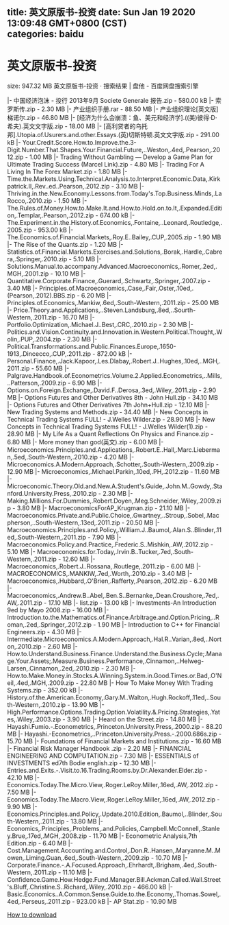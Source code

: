
title: 英文原版书-投资
date: Sun Jan 19 2020 13:09:48 GMT+0800 (CST)    
categories: baidu
---

# 英文原版书-投资
size: 947.32 MB
 英文原版书-投资 · 搜索结果 | 盘他 - 百度网盘搜索引擎
 
|- 中国经济泡沫 - 投行 2013年9月 Societe Generale 报告.zip - 580.00 kB
|- 索罗斯传.zip - 2.30 MB
|- 产业组织手册.rar - 88.50 MB
|- 产业组织理论[英文版]梯诺尔.zip - 46.80 MB
|- [经济为什么会崩溃：鱼、美元和经济学].((美)彼得·D·希夫).英文文字版.zip - 18.00 MB
|- [高利贷者的乌托邦].Utopia.of.Usurers.and.other.Essays.(英)切斯特顿.英文文字版.zip - 291.00 kB
|- Your.Credit.Score.How.to.Improve.the.3-Digit.Number.That.Shapes.Your.Financial.Future,..Weston,.4ed,.Pearson,.2012.zip - 1.00 MB
|- Trading Without Gambling — Develop a Game Plan for Ultimate Trading Success (Marcel Link).zip - 4.80 MB
|- Trading For A Living In The Forex Market.zip - 1.80 MB
|- Time.the.Markets.Using.Technical.Analysis.to.Interpret.Economic.Data,.Kirkpatrick.II,.Rev..ed..Pearson,.2012.zip - 3.10 MB
|- Thriving.in.the.New.Economy.Lessons.from.Today's.Top.Business.Minds,.LaRocco,.2010.zip - 1.50 MB
|- The.Rules.of.Money.How.to.Make.It.and.How.to.Hold.on.to.It,.Expanded.Edition,.Templar,.Pearson,.2012.zip - 674.00 kB
|- The.Experiment.in.the.History.of.Economics,.Fontaine,..Leonard,.Routledge,.2005.zip - 953.00 kB
|- The.Economics.of.Financial.Markets,.Roy.E..Bailey,.CUP,.2005.zip - 1.90 MB
|- The Rise of the Quants.zip - 1.20 MB
|- Statistics.of.Financial.Markets.Exercises.and.Solutions,.Borak,.Hardle,.Cabrera,.Springer,.2010.zip - 5.10 MB
|- Solutions.Manual.to.accompany.Advanced.Macroeconomics,.Romer,.2ed,.MGH,.2001.zip - 10.10 MB
|- Quantitative.Corporate.Finance,.Guerard,.Schwartz,.Springer,.2007.zip - 3.40 MB
|- Principles.of.Macroeconomics,.Case,.Fair,.Oster,.10ed,.(Pearson,.2012).BBS.zip - 6.20 MB
|- Principles.of.Economics,.Mankiw,.6ed,.South-Western,.2011.zip - 25.00 MB
|- Price.Theory.and.Applications,..Steven.Landsburg,.8ed,..Sourth-Western,.2011.zip - 16.70 MB
|- Portfolio.Optimization,.Michael.J..Best,.CRC,.2010.zip - 2.30 MB
|- Politics.and.Vision.Continuity.and.Innovation.in.Western.Political.Thought,.Wolin,.PUP,.2004.zip - 2.30 MB
|- Political.Transformations.and.Public.Finances.Europe,.1650-1913,.Dincecco,.CUP,.2011.zip - 872.00 kB
|- Personal.Finance,.Jack.Kapoor,.Les.Dlabay,.Robert.J..Hughes,.10ed,..MGH,.2011.zip - 55.60 MB
|- Palgrave.Handbook.of.Econometrics.Volume.2.Applied.Econometrics,..Mills,..Patterson,.2009.zip - 6.90 MB
|- Options.on.Foreign.Exchange,.David.F..Derosa,.3ed,.Wiley,.2011.zip - 2.90 MB
|- Options Futures and Other Derivatives 8th - John Hull.zip - 34.10 MB
|- Options Futures and Other Derivatives 7th John+Hull.zip - 12.10 MB
|- New Trading Systems and Methods.zip - 34.40 MB
|- New Concepts in Technical Trading Systems FULL! - J.Welles Wilder.zip - 28.90 MB
|- New Concepts in Technical Trading Systems FULL! - J.Welles Wilder(1).zip - 28.90 MB
|- My Life As a Quant Reflections On Physics and Finance.zip - 6.80 MB
|- More money than god(英文).zip - 6.00 MB
|- Microeconomics.Principles.and.Applications,.Robert.E..Hall,.Marc.Lieberman,.5ed,.South-Western,.2010.zip - 4.20 MB
|- Microeconomics.A.Modern.Approach,.Schotter,.South-Western,.2009.zip - 12.90 MB
|- Microeconomics,.Michael.Parkin,.10ed,.PH,.2012.zip - 11.60 MB
|- Microeconomic.Theory.Old.and.New.A.Student's.Guide,.John.M..Gowdy,.Stanford.University.Press,.2010.zip - 2.30 MB
|- Making.Millions.For.Dummies,.Robert.Doyen,.Meg.Schneider,.Wiley,.2009.zip - 3.80 MB
|- MacroeconomicsForAP_Krugman.zip - 21.10 MB
|- Macroeconomics.Private.and.Public.Choice,.Gwartney,..Stroup,.Sobel,.Macpherson,..South-Western,.13ed,.2011.zip - 20.50 MB
|- Macroeconomics.Principles.and.Policy,.William.J..Baumol,.Alan.S..Blinder,.11ed,.South-Western,.2011.zip - 7.90 MB
|- Macroeconomics.Policy.and.Practice,.Frederic.S..Mishkin,.AW,.2012.zip - 5.10 MB
|- Macroeconomics.for.Today,.Irvin.B..Tucker,.7ed,.South-Western,.2011.zip - 12.60 MB
|- Macroeconomics,.Robert.J..Rossana,.Routlege,.2011.zip - 6.00 MB
|- MACROECONOMICS,.MANKIW,.7ed,.Worth,.2010.zip - 3.40 MB
|- Macroeconomics,.Hubbard,.O'Brien,.Rafferty,.Pearson,.2012.zip - 6.20 MB
|- Macroeconomics,.Andrew.B..Abel,.Ben.S..Bernanke,.Dean.Croushore,.7ed,.AW,.2011.zip - 17.10 MB
|- list.zip - 13.00 kB
|- Investments-An Introduction 9ed by Mayo 2008.zip - 16.00 MB
|- Introduction.to.the.Mathematics.of.Finance.Arbitrage.and.Option.Pricing,..Roman,.2ed,.Springer,.2012.zip - 1.90 MB
|- Introduction to C++ for Financial Engineers.zip - 4.30 MB
|- Intermediate.Microeconomics.A.Modern.Approach,.Hal.R..Varian,.8ed,..Norton,.2010.zip - 2.60 MB
|- How.to.Understand.Business.Finance.Understand.the.Business.Cycle;.Manage.Your.Assets;.Measure.Business.Performance,.Cinnamon,..Helweg-Larsen,.Cinnamon,.2ed,.2010.zip - 2.30 MB
|- How.to.Make.Money.in.Stocks.A.Winning.System.in.Good.Times.or.Bad,.O'Neil,.4ed,.MGH,.2009.zip - 22.80 MB
|- How To Make Money With Trading Systems.zip - 352.00 kB
|- History.of.the.American.Economy,.Gary.M..Walton,.Hugh.Rockoff,.11ed,..South-Western,.2010.zip - 13.90 MB
|- High.Performance.Options.Trading.Option.Volatility.&.Pricing.Strategies,.Yates,.Wiley,.2003.zip - 3.90 MB
|- Heard on the Street.zip - 14.80 MB
|- Hayashi.Fumio.-.Econometrics,.Princeton.University.Press,.2000.zip - 88.20 MB
|- Hayashi.-Econometrics,..Princeton.University.Press.-.2000.686s.zip - 15.70 MB
|- Foundations of Financial Markets and Institutions.zip - 16.60 MB
|- Financial Risk Manager Handbook .zip - 2.20 MB
|- FINANCIAL ENGINEERING AND COMPUTATION.zip - 7.30 MB
|- ESSENTIALS of INVESTMENTS ed7th Bodie english.zip - 12.30 MB
|- Entries.and.Exits.-.Visit.to.16.Trading.Rooms.by.Dr.Alexander.Elder.zip - 42.10 MB
|- Economics.Today.The.Micro.View,.Roger.LeRoy.Miller,.16ed,.AW,.2012.zip - 7.50 MB
|- Economics.Today.The.Macro.View,.Roger.LeRoy.Miller,.16ed,.AW,.2012.zip - 9.90 MB
|- Economics.Principles.and.Policy,.Update.2010.Edition,.Baumol,..Blinder,.South-Western,.2011.zip - 13.80 MB
|- Economics,.Principles,.Problems,.and.Policies,.Campbell.McConnell,.Stanley.Brue,.17ed,.MGH,.2008.zip - 11.70 MB
|- Econometric Analysis,7th Edition.zip - 6.40 MB
|- Cost.Management.Accounting.and.Control,.Don.R..Hansen,.Maryanne.M..Mowen,.Liming.Guan,.6ed,.South-Western,.2009.zip - 10.70 MB
|- Corporate.Finance.-.A.Focused.Approach,.Ehrhardt,.Brigham,.4ed,.South-Western,.2011.zip - 11.10 MB
|- Confidence.Game.How.Hedge.Fund.Manager.Bill.Ackman.Called.Wall.Street's.Bluff,.Christine.S..Richard,.Wiley,.2010.zip - 466.00 kB
|- Basic.Economics..A.Common.Sense.Guide.to.the.Economy,.Thomas.Sowel,.4ed,.Perseus,.2011.zip - 923.00 kB
|- AP Stat.zip - 10.90 MB

[How to download](https://bpcam.bemobtrk.com/go/2ceec3aa-1ca2-46d6-b9ff-aaa5c184517c?jno=668)